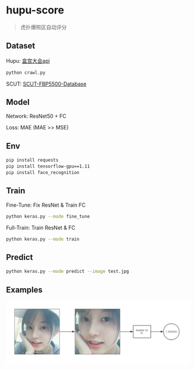 # hupu-score

> 虎扑爆照区自动评分

## Dataset

Hupu: [盒宫大会api](https://api-staging.jfbapp.cn/quiz/5)

```bash
python crawl.py
```

SCUT: [SCUT-FBP5500-Database](https://github.com/HCIILAB/SCUT-FBP5500-Database-Release)

## Model

Network: ResNet50 + FC

Loss: MAE (MAE >> MSE)

## Env

```bash
pip install requests
pip install tensorflow-gpu==1.11
pip install face_recognition
```

## Train

Fine-Tune: Fix ResNet & Train FC

```bash
python keras.py --mode fine_tune
```

Full-Train: Train ResNet & FC

```bash
python keras.py --mode train
```

## Predict

```bash
python keras.py --mode predict --image test.jpg
```

## Examples

![](./process.jpg) 

